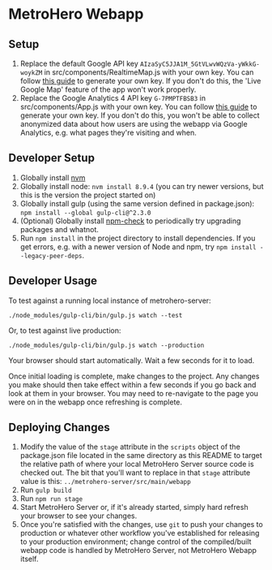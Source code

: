 # MetroHero Webapp

## Setup

1. Replace the default Google API key `AIzaSyC5JJA1M_5GtVLwvWQzVa-yWkkG-woykZM` in src/components/RealtimeMap.js with your own key. You can follow [this guide](https://developers.google.com/maps/documentation/javascript/get-api-key) to generate your own key. If you don't do this, the 'Live Google Map' feature of the app won't work properly.
2. Replace the Google Analytics 4 API key `G-7PMPTFBSB3` in src/components/App.js with your own key. You can follow [this guide](https://support.google.com/analytics/answer/9304153) to generate your own key. If you don't do this, you won't be able to collect anonymized data about how users are using the webapp via Google Analytics, e.g. what pages they're visiting and when.

## Developer Setup

1. Globally install [nvm](https://github.com/creationix/nvm)
2. Globally install node: `nvm install 8.9.4` (you can try newer versions, but this is the version the project started on)
3. Globally install gulp (using the same version defined in package.json): `npm install --global gulp-cli@^2.3.0`
4. (Optional) Globally install [npm-check](https://www.npmjs.com/package/npm-check) to periodically try upgrading packages and whatnot.
5. Run `npm install` in the project directory to install dependencies. If you get errors, e.g. with a newer version of Node and npm, try `npm install --legacy-peer-deps`.

## Developer Usage

To test against a running local instance of metrohero-server:
  ```
  ./node_modules/gulp-cli/bin/gulp.js watch --test
  ```

Or, to test against live production:
  ```
  ./node_modules/gulp-cli/bin/gulp.js watch --production
  ```

Your browser should start automatically. Wait a few seconds for it to load.

Once initial loading is complete, make changes to the project. Any changes you make should then take effect within a few seconds if you go back and look at them in your browser. You may need to re-navigate to the page you were on in the webapp once refreshing is complete.

## Deploying Changes

1. Modify the value of the `stage` attribute in the `scripts` object of the package.json file located in the same directory as this README to target the relative path of where your local MetroHero Server source code is checked out. The bit that you'll want to replace in that `stage` attribute value is this: `../metrohero-server/src/main/webapp`
2. Run `gulp build`
3. Run `npm run stage`
4. Start MetroHero Server or, if it's already started, simply hard refresh your browser to see your changes.
5. Once you're satisfied with the changes, use `git` to push your changes to production or whatever other workflow you've established for releasing to your production environment; change control of the compiled/built webapp code is handled by MetroHero Server, not MetroHero Webapp itself.
